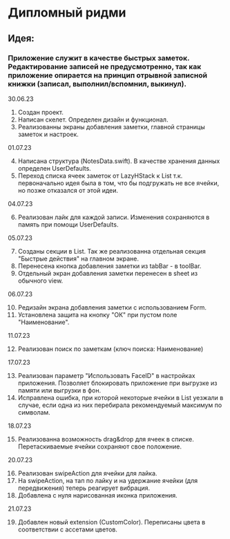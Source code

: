 #  Дипломный ридми

## Идея:
### Приложение служит в качестве быстрых заметок. Редактирование записей не предусмотренно, так как приложение опирается на принцип отрывной записной книжки (записал, выполнил/вспомнил, выкинул).

30.06.23

1. Создан проект.
2. Написан скелет. Определен дизайн и функционал.
3. Реализованны экраны добавления заметки, главной страницы заметок и настроек.

01.07.23

4. Написана структура (NotesData.swift). В качестве хранения данных определен UserDefaults.
5. Переход списка ячеек заметок от LazyHStack к List т.к. первоначально идея была в том, что бы подгружать не все ячейки, но позже отказался от этой идеи.

04.07.23

6. Реализован лайк для каждой записи. Изменения сохраняются в память при помощи UserDefaults.

05.07.23

7. Созданы секции в List. Так же реализованна отдельная секция "Быстрые действия" на главном экране.
8. Перенесена кнопка добавления заметки из tabBar - в toolBar.
9. Отдельный экран добавления заметки перенесен в sheet из обычного view.

06.07.23

10. Редизайн экрана добавления заметки с использованием Form.
11. Установлена защита на кнопку "ОК" при пустом поле "Наименование".

11.07.23

12. Реализован поиск по заметкам (ключ поиска: Наименование)

17.07.23

13. Реализован параметр "Использовать FaceID" в настройках приложения. Позволяет блокировать приложение при выгрузке из памяти или выгрузки в фон. 
14. Исправлена ошибка, при которой некоторые ячейки в List уезжали в случае, если одна из них перебирала рекомендуемый максимум по символам.

18.07.23

15. Реализованна возможность drag&drop для ячеек в списке. Перетаскиваемые ячейки сохраняют свое положение.

20.07.23

16. Реализован swipeAction для ячейки для лайка.
17. На swipeAction, на тап по лайку и на удержание ячейки (для передвижения) теперь реагирует вибрация.
18. Добавлена с нуля нарисованная иконка приложения.

21.07.23

19. Добавлен новый extension (CustomColor). Переписаны цвета в соответствии с ассетами цветов.
